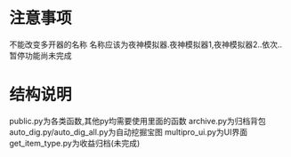 # 注意事项
不能改变多开器的名称 名称应该为夜神模拟器.夜神模拟器1,夜神模拟器2..依次..
暂停功能尚未完成

# 结构说明
public.py为各类函数,其他py均需要使用里面的函数
archive.py为归档背包
auto_dig.py/auto_dig_all.py为自动挖掘宝图
multipro_ui.py为UI界面
get_item_type.py为收益归档(未完成)
